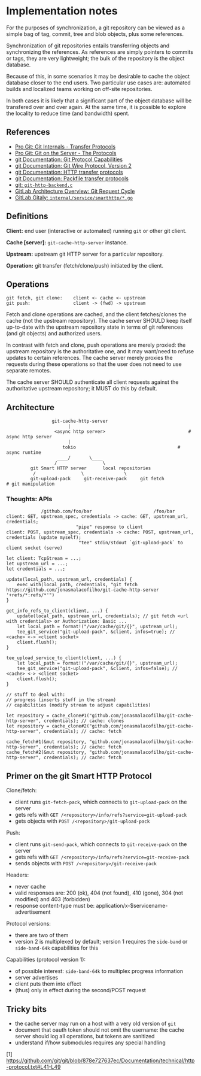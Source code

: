 # Implementation notes

For the purposes of synchronization, a git repository can be viewed as a simple
bag of tag, commit, tree and blob objects, plus some references.

Synchronization of git repositories entails transferring objects and
synchronizing the references.  As references are simply pointers to commits or
tags, they are very lightweight; the bulk of the repository is the object
database.

Because of this, in some scenarios it may be desirable to cache the object
database closer to the end users.  Two particular use cases are: automated
builds and localized teams working on off-site repositories.

In both cases it is likely that a significant part of the object database will
be transfered over and over again.  At the same time, it is possible to explore
the locality to reduce time (and bandwidth) spent.

## References

 - [Pro Git: Git Internals - Transfer Protocols](https://git-scm.com/book/en/v2/Git-Internals-Transfer-Protocols)
 - [Pro Git: Git on the Server - The Protocols](https://git-scm.com/book/en/v2/Git-on-the-Server-The-Protocols)
 - [git Documentation: Git Protocol Capabilities](https://github.com/git/git/blob/master/Documentation/technical/protocol-capabilities.txt)
 - [git Documentation: Git Wire Protocol, Version 2](https://github.com/git/git/blob/master/Documentation/technical/protocol-v2.txt)
 - [git Documentation: HTTP transfer protocols](https://github.com/git/git/blob/master/Documentation/technical/http-protocol.txt)
 - [git Documentation: Packfile transfer protocols](https://github.com/git/git/blob/master/Documentation/technical/pack-protocol.txt)
 - [git: `git-http-backend.c`](https://github.com/git/git/blob/master/http-backend.c)
 - [GitLab Architecture Overview: Git Request Cycle](https://gitlab.com/gitlab-org/gitlab/-/blob/9e404d35ecca/doc/development/architecture.md#gitlab-git-request-cycle)
 - [GitLab Gitaly: `internal/service/smarthttp/*.go`](https://gitlab.com/gitlab-org/gitaly/-/tree/19e2caa3a8a9/internal/service/smarthttp)

## Definitions

**Client:** end user (interactive or automated) running `git` or other git
client.

**Cache [server]:** `git-cache-http-server` instance.

**Upstream:** upstream git HTTP server for a particular repository.

**Operation:** git transfer (fetch/clone/push) initiated by the client.

## Operations

```
git fetch, git clone:    client <- cache <- upstream
git push:                client -> (fwd) -> upstream
```

Fetch and clone operations are cached, and the client fetches/clones the cache
(not the upstream repository).  The cache server SHOULD keep itself up-to-date
with the upstream repository state in terms of git references (and git objects)
and authorized users.

In contrast with fetch and clone, push operations are merely proxied: the
upstream repository is the authoritative one, and it may want/need to refuse
updates to certain references.  The cache server merely proxies the requests
during these operations so that the user does not need to use separate remotes.

The cache server SHOULD authenticate all client requests against the
authoritative upstream repository; it MUST do this by default.

## Architecture

```
			     git-cache-http-server
				       |
			      <async http server>                               # async http server
				       |
				     tokio                                      # async runtime
			       ____/       \____
			      /                 \
		 git Smart HTTP server      local repositories
		  /                 \               \
         git-upload-pack     git-receive-pack     git fetch                     # git manipulation
```

### Thoughts: APIs

```
             /github.com/foo/bar                       /foo/bar
client: GET, upstream_spec, credentials -> cache: GET, upstream_url, credentials;
						  "pipe" response to client
client: POST, upstream_spec, credentials -> cache: POST, upstream_url, credentials (update myself);
						   "tee" stdin/stdout `git-upload-pack` to client socket (serve)

let client: TcpStream = ...;
let upstream_url = ...;
let credentials = ...;

update(local_path, upstream_url, credentials) {
	exec_with(local_path, credentials, "git fetch https://github.com/jonasmalacofilho/git-cache-http-server '+refs/*:refs/*'")
}

get_info_refs_to_client(client, ...) {
	update(local_path, upstream_url, credentials); // git fetch <url with credentials> or Authorization: Basic ...
	let local_path = format!("/var/cache/git/{}", upstream_url);
	tee_git_service("git-upload-pack", &client, infos=true); // <cache> <-> <client socket>
	client.flush();
}

tee_upload_service_to_client(client, ...) {
	let local_path = format!("/var/cache/git/{}", upstream_url);
	tee_git_service("git-upload-pack", &client, infos=false); // <cache> <-> <client socket>
	client.flush();
}

// stuff to deal with:
// progress (inserts stuff in the stream)
// capabilities (modify stream to adjust capabilities)

let repository = cache_clone#1("github.com/jonasmalacofilho/git-cache-http-server", credentials); // cache: clones
let repository = cache_clone#2("github.com/jonasmalacofilho/git-cache-http-server", credentials); // cache: fetch

cache_fetch#1(&mut repository, "github.com/jonasmalacofilho/git-cache-http-server", credentials); // cache: fetch
cache_fetch#2(&mut repository, "github.com/jonasmalacofilho/git-cache-http-server", credentials); // cache: fetch
```

## Primer on the git Smart HTTP Protocol

Clone/fetch:
- client runs `git-fetch-pack`, which connects to `git-upload-pack` on the
  server
- gets refs with `GET /<repository>/info/refs?service=git-upload-pack`
- gets objects with `POST /<repository>/git-upload-pack`

Push:
- client runs `git-send-pack`, which connects to `git-receive-pack` on the
  server
- gets refs with `GET /<repository>/info/refs?service=git-receive-pack`
- sends objects with `POST /<repository>/git-receive-pack`

Headers:
- never cache
- valid responses are: 200 (ok), 404 (not found), 410 (gone), 304 (not
  modified) and 403 (forbidden)
- response content-type must be: application/x-$servicename-advertisement

Protocol versions:
- there are two of them
- version 2 is multiplexed by default; version 1 requires the `side-band` or
  `side-band-64k` capabilities for this

Capabilities (protocol version 1):
- of possible interest: `side-band-64k` to multiplex progress information
- server advertises
- client puts them into effect
- (thus) only in effect during the second/POST request

## Tricky bits

- the cache server may run on a host with a very old version of `git`
- document that oauth token should not omit the username: the cache server
  should log all operations, but tokens are sanitized
- understand if/how submodules requires any special handling

[1] https://github.com/git/git/blob/878e727637ec/Documentation/technical/http-protocol.txt#L41-L49

